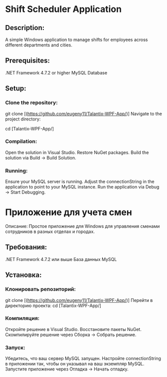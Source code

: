 # Shift Scheduler Application

## Description:
A simple Windows application to manage shifts for employees across different departments and cities.

## Prerequisites:
.NET Framework 4.7.2 or higher
MySQL Database

## Setup:

### Clone the repository:

git clone [(https://github.com/eugeny11/Talantix-WPF-App/)]
Navigate to the project directory:

cd [Talantix-WPF-App/]

### Compilation:
Open the solution in Visual Studio.
Restore NuGet packages.
Build the solution via Build -> Build Solution.

### Running:
Ensure your MySQL server is running.
Adjust the connectionString in the application to point to your MySQL instance.
Run the application via Debug -> Start Debugging.

# Приложение для учета смен

Описание:
Простое приложение для Windows для управления сменами сотрудников в разных отделах и городах.

## Требования:
.NET Framework 4.7.2 или выше
База данных MySQL

## Установка:

### Клонировать репозиторий:

git clone [(https://github.com/eugeny11/Talantix-WPF-App/)]
Перейти в директорию проекта:
cd [Talantix-WPF-App/]

### Компиляция:

Откройте решение в Visual Studio.
Восстановите пакеты NuGet.
Скомпилируйте решение через Сборка -> Собрать решение.

### Запуск:

Убедитесь, что ваш сервер MySQL запущен.
Настройте connectionString в приложении так, чтобы он указывал на ваш экземпляр MySQL.
Запустите приложение через Отладка -> Начать отладку.
